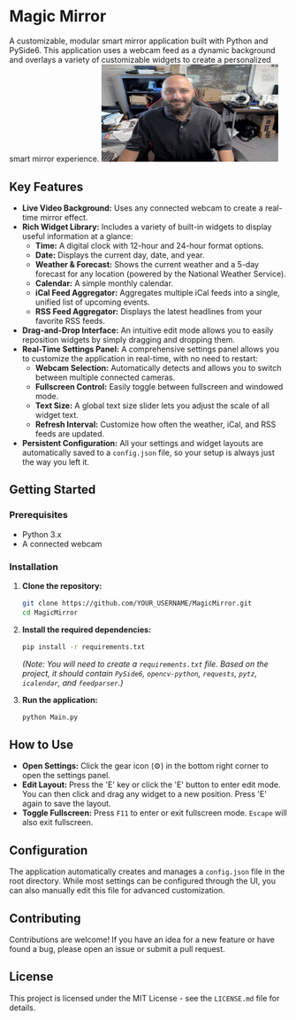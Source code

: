 # Magic Mirror

A customizable, modular smart mirror application built with Python and PySide6. This application uses a webcam feed as a dynamic background and overlays a variety of customizable widgets to create a personalized smart mirror experience.
<img src="https://github.com/nicarley/pymagicmirror/blob/master/resources/screenshot.png" width="320px" />
## Key Features

*   **Live Video Background:** Uses any connected webcam to create a real-time mirror effect.
*   **Rich Widget Library:** Includes a variety of built-in widgets to display useful information at a glance:
    *   **Time:** A digital clock with 12-hour and 24-hour format options.
    *   **Date:** Displays the current day, date, and year.
    *   **Weather & Forecast:** Shows the current weather and a 5-day forecast for any location (powered by the National Weather Service).
    *   **Calendar:** A simple monthly calendar.
    *   **iCal Feed Aggregator:** Aggregates multiple iCal feeds into a single, unified list of upcoming events.
    *   **RSS Feed Aggregator:** Displays the latest headlines from your favorite RSS feeds.
*   **Drag-and-Drop Interface:** An intuitive edit mode allows you to easily reposition widgets by simply dragging and dropping them.
*   **Real-Time Settings Panel:** A comprehensive settings panel allows you to customize the application in real-time, with no need to restart:
    *   **Webcam Selection:** Automatically detects and allows you to switch between multiple connected cameras.
    *   **Fullscreen Control:** Easily toggle between fullscreen and windowed mode.
    *   **Text Size:** A global text size slider lets you adjust the scale of all widget text.
    *   **Refresh Interval:** Customize how often the weather, iCal, and RSS feeds are updated.
*   **Persistent Configuration:** All your settings and widget layouts are automatically saved to a `config.json` file, so your setup is always just the way you left it.

## Getting Started

### Prerequisites

*   Python 3.x
*   A connected webcam

### Installation

1.  **Clone the repository:**
    
    ```sh
    git clone https://github.com/YOUR_USERNAME/MagicMirror.git
    cd MagicMirror
    ```
    
2.  **Install the required dependencies:**
    
    ```sh
    pip install -r requirements.txt
    ```
    
    *(Note: You will need to create a `requirements.txt` file. Based on the project, it should contain `PySide6`, `opencv-python`, `requests`, `pytz`, `icalendar`, and `feedparser`.)*

3.  **Run the application:**
    
    ```sh
    python Main.py
    ```

## How to Use

*   **Open Settings:** Click the gear icon (⚙️) in the bottom right corner to open the settings panel.
*   **Edit Layout:** Press the 'E' key or click the 'E' button to enter edit mode. You can then click and drag any widget to a new position. Press 'E' again to save the layout.
*   **Toggle Fullscreen:** Press `F11` to enter or exit fullscreen mode. `Escape` will also exit fullscreen.

## Configuration

The application automatically creates and manages a `config.json` file in the root directory. While most settings can be configured through the UI, you can also manually edit this file for advanced customization.

## Contributing

Contributions are welcome! If you have an idea for a new feature or have found a bug, please open an issue or submit a pull request.

## License

This project is licensed under the MIT License - see the `LICENSE.md` file for details.
